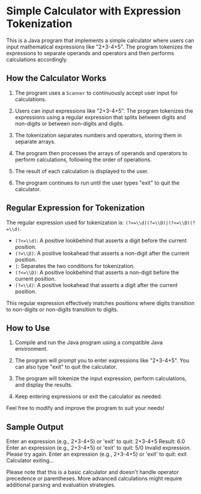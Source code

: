 # Simple Calculator with Expression Tokenization

This is a Java program that implements a simple calculator where users can input mathematical expressions like "2+3-4+5". The program tokenizes the expressions to separate operands and operators and then performs calculations accordingly.

## How the Calculator Works

1. The program uses a `Scanner` to continuously accept user input for calculations.

2. Users can input expressions like "2+3-4+5". The program tokenizes the expressions using a regular expression that splits between digits and non-digits or between non-digits and digits.

3. The tokenization separates numbers and operators, storing them in separate arrays.

4. The program then processes the arrays of operands and operators to perform calculations, following the order of operations.

5. The result of each calculation is displayed to the user.

6. The program continues to run until the user types "exit" to quit the calculator.

## Regular Expression for Tokenization

The regular expression used for tokenization is: `(?<=\\d)(?=\\D)|(?<=\\D)(?=\\d)`.

- `(?<=\\d)`: A positive lookbehind that asserts a digit before the current position.
- `(?=\\D)`: A positive lookahead that asserts a non-digit after the current position.
- `|`: Separates the two conditions for tokenization.
- `(?<=\\D)`: A positive lookbehind that asserts a non-digit before the current position.
- `(?=\\d)`: A positive lookahead that asserts a digit after the current position.

This regular expression effectively matches positions where digits transition to non-digits or non-digits transition to digits.

## How to Use

1. Compile and run the Java program using a compatible Java environment.

2. The program will prompt you to enter expressions like "2+3-4+5". You can also type "exit" to quit the calculator.

3. The program will tokenize the input expression, perform calculations, and display the results.

4. Keep entering expressions or exit the calculator as needed.

Feel free to modify and improve the program to suit your needs!

## Sample Output

Enter an expression (e.g., 2+3-4+5) or 'exit' to quit:
2+3-4+5
Result: 6.0
Enter an expression (e.g., 2+3-4+5) or 'exit' to quit:
5/0
Invalid expression. Please try again.
Enter an expression (e.g., 2+3-4+5) or 'exit' to quit:
exit
Calculator exiting...



Please note that this is a basic calculator and doesn't handle operator precedence or parentheses. More advanced calculations might require additional parsing and evaluation strategies.
